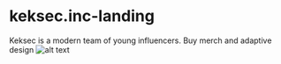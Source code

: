 # keksec.inc-landing
Keksec is a modern team of young influencers. Buy merch and adaptive design
![alt text](https://www.google.ru/url?sa=i&source=images&cd=&ved=2ahUKEwjIu6G7jq7lAhVhhosKHdPxDbwQjRx6BAgBEAQ&url=https%3A%2F%2Ftwitter.com%2Fhashtag%2Fkeksec&psig=AOvVaw3cpwBAbrxCCu6_NxSq_NYc&ust=1571773430506648)
